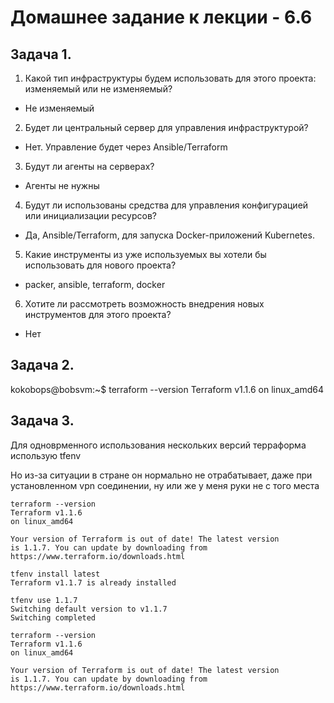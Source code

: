 # Домашнее задание к лекции - 6.6

## Задача 1.

1. Какой тип инфраструктуры будем использовать для этого проекта: изменяемый или не изменяемый?

- Не изменяемый

2. Будет ли центральный сервер для управления инфраструктурой?

- Нет. Управление будет через Ansible/Terraform

3. Будут ли агенты на серверах?

- Агенты не нужны

4. Будут ли использованы средства для управления конфигурацией или инициализации ресурсов?

- Да, Ansible/Terraform, для запуска Docker-приложений Kubernetes.

5. Какие инструменты из уже используемых вы хотели бы использовать для нового проекта?

- packer, ansible, terraform, docker

6. Хотите ли рассмотреть возможность внедрения новых инструментов для этого проекта?

- Нет

## Задача 2.

kokobops@bobsvm:~$ terraform --version
Terraform v1.1.6
on linux_amd64

## Задача 3.

Для одноврменного использования нескольких версий терраформа использую tfenv

Но из-за ситуации в стране он нормально не отрабатывает, даже при установленном vpn соединении, ну или же у меня руки не с того места

```
terraform --version
Terraform v1.1.6
on linux_amd64

Your version of Terraform is out of date! The latest version
is 1.1.7. You can update by downloading from https://www.terraform.io/downloads.html

tfenv install latest
Terraform v1.1.7 is already installed

tfenv use 1.1.7
Switching default version to v1.1.7
Switching completed

terraform --version
Terraform v1.1.6
on linux_amd64

Your version of Terraform is out of date! The latest version
is 1.1.7. You can update by downloading from https://www.terraform.io/downloads.html
```

